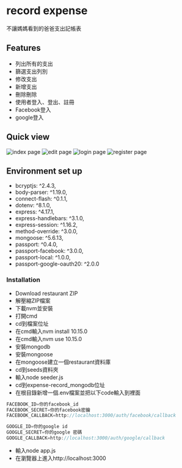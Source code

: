 # record expense
不讓媽媽看到的爸爸支出記帳表

## Features
- 列出所有的支出
- 篩選支出列別
- 修改支出
- 新增支出
- 刪除刪除
- 使用者登入、登出、註冊
- Facebook登入
- google登入
## Quick view

![index page](https://raw.githubusercontent.com/newman0934/expense-record_mongodb/master/public/img/index.png)
![edit page](https://raw.githubusercontent.com/newman0934/expense-record_mongodb/master/public/img/edit.png)
![login page](https://raw.githubusercontent.com/newman0934/expense-record_mongodb/master/public/img/login.png)
![register page](https://raw.githubusercontent.com/newman0934/expense-record_mongodb/master/public/img/register.png)
## Environment set up
- bcryptjs: ^2.4.3,
- body-parser: ^1.19.0,
- connect-flash: ^0.1.1,
- dotenv: ^8.1.0,
- express: ^4.17.1,
- express-handlebars: ^3.1.0,
- express-session: ^1.16.2,
- method-override: ^3.0.0,
- mongoose: ^5.6.13,
- passport: ^0.4.0,
- passport-facebook: ^3.0.0,
- passport-local: ^1.0.0,
- passport-google-oauth20: ^2.0.0

### Installation
- Download restaurant ZIP
- 解壓縮ZIP檔案
- 下載nvm並安裝
- 打開cmd
- cd到檔案位址
- 在cmd輸入nvm install 10.15.0
- 在cmd輸入nvm use 10.15.0
- 安裝mongodb
- 安裝mongoose
- 在mongoose建立一個restaurant資料庫
- cd到seeds資料夾
- 輸入node seeder.js
- cd到expense-record_mongodb位址
- 在根目錄新增一個.env檔案並把以下code輸入到裡面
```js
FACEBOOK_ID=你的facebook_id
FACEBOOK_SECRET=你的facebook密鑰
FACEBOOK_CALLBACK=http://localhost:3000/auth/facebook/callback

GOOGLE_ID=你的google id
GOOGLE_SECRET=你的google 密碼
GOOGLE_CALLBACK=http://localhost:3000/auth/google/callback
```
- 輸入node app.js
- 在瀏覽器上進入http://localhost:3000